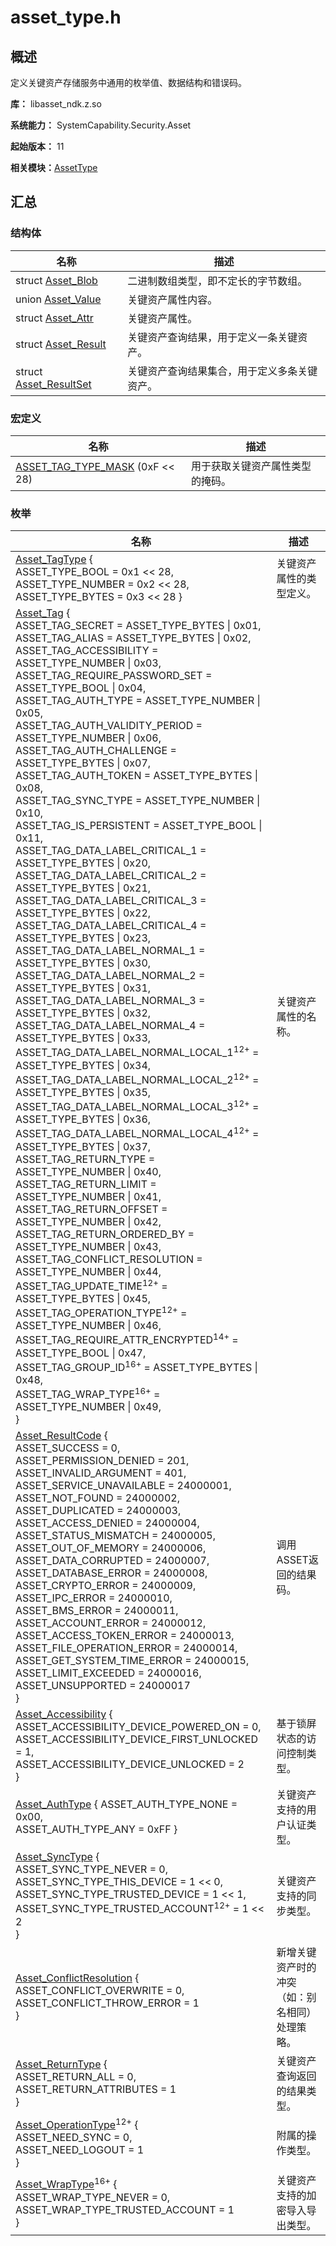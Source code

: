 # asset_type.h


## 概述

定义关键资产存储服务中通用的枚举值、数据结构和错误码。

**库：** libasset_ndk.z.so

**系统能力：** SystemCapability.Security.Asset

**起始版本：** 11

**相关模块：**[AssetType](_asset_type.md)


## 汇总


### 结构体

| 名称 | 描述 |
| -------- | -------- |
| struct  [Asset_Blob](_asset___blob.md) | 二进制数组类型，即不定长的字节数组。 |
| union  [Asset_Value](union_asset___value.md) | 关键资产属性内容。 |
| struct  [Asset_Attr](_asset___attr.md) | 关键资产属性。 |
| struct  [Asset_Result](_asset___result.md) | 关键资产查询结果，用于定义一条关键资产。 |
| struct  [Asset_ResultSet](_asset___result_set.md) | 关键资产查询结果集合，用于定义多条关键资产。 |


### 宏定义

| 名称 | 描述 |
| -------- | -------- |
| [ASSET_TAG_TYPE_MASK](_asset_type.md#asset_tag_type_mask)   (0xF &lt;&lt; 28) | 用于获取关键资产属性类型的掩码。 |


### 枚举

| 名称 | 描述 |
| -------- | -------- |
| [Asset_TagType](_asset_type.md#asset_tagtype) {<br/>ASSET_TYPE_BOOL = 0x1 &lt;&lt; 28,<br/>ASSET_TYPE_NUMBER = 0x2 &lt;&lt; 28,<br/>ASSET_TYPE_BYTES = 0x3 &lt;&lt; 28 } | 关键资产属性的类型定义。 |
| [Asset_Tag](_asset_type.md#asset_tag) {<br/>ASSET_TAG_SECRET = ASSET_TYPE_BYTES \| 0x01,<br/>ASSET_TAG_ALIAS = ASSET_TYPE_BYTES \| 0x02,<br/>ASSET_TAG_ACCESSIBILITY = ASSET_TYPE_NUMBER \| 0x03,<br/>ASSET_TAG_REQUIRE_PASSWORD_SET = ASSET_TYPE_BOOL \| 0x04,<br/>ASSET_TAG_AUTH_TYPE = ASSET_TYPE_NUMBER \| 0x05,<br/>ASSET_TAG_AUTH_VALIDITY_PERIOD = ASSET_TYPE_NUMBER \| 0x06,<br/>ASSET_TAG_AUTH_CHALLENGE = ASSET_TYPE_BYTES \| 0x07,<br/>ASSET_TAG_AUTH_TOKEN = ASSET_TYPE_BYTES \| 0x08,<br/>ASSET_TAG_SYNC_TYPE = ASSET_TYPE_NUMBER \| 0x10,<br/>ASSET_TAG_IS_PERSISTENT = ASSET_TYPE_BOOL \| 0x11,<br/>ASSET_TAG_DATA_LABEL_CRITICAL_1 = ASSET_TYPE_BYTES \| 0x20,<br/>ASSET_TAG_DATA_LABEL_CRITICAL_2 = ASSET_TYPE_BYTES \| 0x21,<br/>ASSET_TAG_DATA_LABEL_CRITICAL_3 = ASSET_TYPE_BYTES \| 0x22,<br/>ASSET_TAG_DATA_LABEL_CRITICAL_4 = ASSET_TYPE_BYTES \| 0x23,<br/>ASSET_TAG_DATA_LABEL_NORMAL_1 = ASSET_TYPE_BYTES \| 0x30,<br/>ASSET_TAG_DATA_LABEL_NORMAL_2 = ASSET_TYPE_BYTES \| 0x31,<br/>ASSET_TAG_DATA_LABEL_NORMAL_3 = ASSET_TYPE_BYTES \| 0x32,<br/>ASSET_TAG_DATA_LABEL_NORMAL_4 = ASSET_TYPE_BYTES \| 0x33,<br/>ASSET_TAG_DATA_LABEL_NORMAL_LOCAL_1<sup>12+</sup> = ASSET_TYPE_BYTES \| 0x34,<br/>ASSET_TAG_DATA_LABEL_NORMAL_LOCAL_2<sup>12+</sup> = ASSET_TYPE_BYTES \| 0x35,<br/>ASSET_TAG_DATA_LABEL_NORMAL_LOCAL_3<sup>12+</sup> = ASSET_TYPE_BYTES \| 0x36,<br/>ASSET_TAG_DATA_LABEL_NORMAL_LOCAL_4<sup>12+</sup> = ASSET_TYPE_BYTES \| 0x37,<br/>ASSET_TAG_RETURN_TYPE = ASSET_TYPE_NUMBER \| 0x40,<br/>ASSET_TAG_RETURN_LIMIT = ASSET_TYPE_NUMBER \| 0x41,<br/>ASSET_TAG_RETURN_OFFSET = ASSET_TYPE_NUMBER \| 0x42,<br/>ASSET_TAG_RETURN_ORDERED_BY = ASSET_TYPE_NUMBER \| 0x43,<br/>ASSET_TAG_CONFLICT_RESOLUTION = ASSET_TYPE_NUMBER \| 0x44,<br/>ASSET_TAG_UPDATE_TIME<sup>12+</sup> = ASSET_TYPE_BYTES \| 0x45,<br/>ASSET_TAG_OPERATION_TYPE<sup>12+</sup> = ASSET_TYPE_NUMBER \| 0x46,<br/>ASSET_TAG_REQUIRE_ATTR_ENCRYPTED<sup>14+</sup> = ASSET_TYPE_BOOL \| 0x47,<br/>ASSET_TAG_GROUP_ID<sup>16+</sup> = ASSET_TYPE_BYTES \| 0x48,<br/>ASSET_TAG_WRAP_TYPE<sup>16+</sup> = ASSET_TYPE_NUMBER \| 0x49,<br/>} | 关键资产属性的名称。 |
| [Asset_ResultCode](_asset_type.md#asset_resultcode) {<br/>ASSET_SUCCESS = 0,<br/>ASSET_PERMISSION_DENIED = 201,<br/>ASSET_INVALID_ARGUMENT = 401,<br/>ASSET_SERVICE_UNAVAILABLE = 24000001,<br/>ASSET_NOT_FOUND = 24000002,<br/>ASSET_DUPLICATED = 24000003,<br/>ASSET_ACCESS_DENIED = 24000004,<br/>ASSET_STATUS_MISMATCH = 24000005,<br/>ASSET_OUT_OF_MEMORY = 24000006,<br/>ASSET_DATA_CORRUPTED = 24000007,<br/>ASSET_DATABASE_ERROR = 24000008,<br/>ASSET_CRYPTO_ERROR = 24000009,<br/>ASSET_IPC_ERROR = 24000010,<br/>ASSET_BMS_ERROR = 24000011,<br/>ASSET_ACCOUNT_ERROR = 24000012,<br/>ASSET_ACCESS_TOKEN_ERROR = 24000013,<br/>ASSET_FILE_OPERATION_ERROR = 24000014,<br/>ASSET_GET_SYSTEM_TIME_ERROR = 24000015,<br/>ASSET_LIMIT_EXCEEDED = 24000016,<br/>ASSET_UNSUPPORTED = 24000017<br/>} | 调用ASSET返回的结果码。 |
| [Asset_Accessibility](_asset_type.md#asset_accessibility) {<br/>ASSET_ACCESSIBILITY_DEVICE_POWERED_ON = 0,<br/>ASSET_ACCESSIBILITY_DEVICE_FIRST_UNLOCKED = 1,<br/>ASSET_ACCESSIBILITY_DEVICE_UNLOCKED = 2<br/>} | 基于锁屏状态的访问控制类型。 |
| [Asset_AuthType](_asset_type.md#asset_authtype) { ASSET_AUTH_TYPE_NONE = 0x00,<br/>ASSET_AUTH_TYPE_ANY = 0xFF } | 关键资产支持的用户认证类型。 |
| [Asset_SyncType](_asset_type.md#asset_synctype) {<br/>ASSET_SYNC_TYPE_NEVER = 0,<br/>ASSET_SYNC_TYPE_THIS_DEVICE = 1 &lt;&lt; 0,<br/>ASSET_SYNC_TYPE_TRUSTED_DEVICE = 1 &lt;&lt; 1,<br/>ASSET_SYNC_TYPE_TRUSTED_ACCOUNT<sup>12+</sup> = 1 &lt;&lt; 2<br/>} | 关键资产支持的同步类型。 |
| [Asset_ConflictResolution](_asset_type.md#asset_conflictresolution) {<br/>ASSET_CONFLICT_OVERWRITE = 0,<br/>ASSET_CONFLICT_THROW_ERROR = 1<br/>} | 新增关键资产时的冲突（如：别名相同）处理策略。 |
| [Asset_ReturnType](_asset_type.md#asset_returntype) {<br/>ASSET_RETURN_ALL = 0,<br/>ASSET_RETURN_ATTRIBUTES = 1<br/>} | 关键资产查询返回的结果类型。 |
| [Asset_OperationType](_asset_type.md#asset_operationtype)<sup>12+</sup> {<br/>ASSET_NEED_SYNC = 0,<br/>ASSET_NEED_LOGOUT = 1<br/>} | 附属的操作类型。 |
| [Asset_WrapType](_asset_type.md#asset_wraptype)<sup>16+</sup> {<br/>ASSET_WRAP_TYPE_NEVER = 0,<br/>ASSET_WRAP_TYPE_TRUSTED_ACCOUNT = 1<br/>} | 关键资产支持的加密导入导出类型。 |
